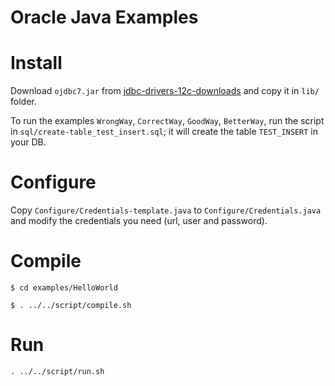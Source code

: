 # Oracle Java Examples

# Install

Download `ojdbc7.jar` from [jdbc-drivers-12c-downloads](https://www.oracle.com/database/technologies/jdbc-drivers-12c-downloads.html) and copy it in `lib/` folder.

To run the examples `WrongWay`, `CorrectWay`, `GoodWay`, `BetterWay`, run the script in `sql/create-table_test_insert.sql`; it will create the table `TEST_INSERT` in your DB.

# Configure

Copy `Configure/Credentials-template.java` to `Configure/Credentials.java` and modify the credentials you need (url, user and password).

# Compile

`$ cd examples/HelloWorld`

`$ . ../../script/compile.sh`

# Run
`. ../../script/run.sh`
